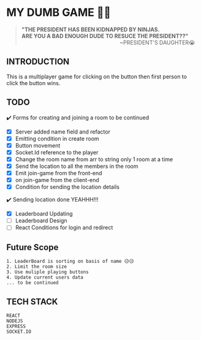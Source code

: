 # MY DUMB GAME 😬😬

> **"THE PRESIDENT HAS BEEN KIDNAPPED BY NINJAS.<BR/>ARE YOU A BAD ENOUGH DUDE TO RESUCE THE PRESIDENT??"<BR/>** &nbsp;&nbsp;&nbsp;&nbsp;&nbsp;&nbsp;&nbsp;&nbsp;&nbsp;&nbsp;&nbsp;&nbsp;&nbsp;&nbsp;&nbsp;&nbsp;&nbsp;&nbsp;&nbsp;&nbsp;&nbsp;&nbsp;&nbsp;&nbsp;&nbsp;&nbsp;&nbsp;&nbsp;&nbsp;&nbsp;&nbsp;&nbsp;&nbsp;&nbsp;&nbsp;&nbsp;&nbsp;&nbsp;&nbsp;&nbsp;&nbsp;&nbsp;&nbsp;&nbsp;&nbsp;&nbsp;&nbsp;&nbsp;&nbsp;&nbsp;&nbsp;&nbsp;&nbsp;&nbsp;&nbsp;&nbsp;&nbsp;&nbsp;&nbsp;&nbsp;&nbsp;&nbsp;&nbsp;&nbsp;&nbsp;~PRESIDENT'S DAUGHTER😭

## INTRODUCTION

This is a multiplayer game for clicking on the button then first person to click the button wins.

## TODO

:heavy_check_mark: Forms for creating and joining a room to be continued

- [x] Server added name field and refactor
- [x] Emitting condition in create room
- [x] Button movement
- [x] Socket.Id reference to the player
- [x] Change the room name from arr to string only 1 room at a time
- [x] Send the location to all the members in the room
- [x] Emit join-game from the front-end
- [x] on join-game from the client-end
- [x] Condition for sending the location details

:heavy_check_mark: Sending location done YEAHHH!!!

- [x] Leaderboard Updating
- [ ] Leaderboard Design
- [ ] React Conditions for login and redirect

## Future Scope

    1. LeaderBoard is sorting on basis of name 😥😥
    2. Limit the room size
    3. Use muliple playing buttons
    4. Update current users data
    ... to be continued

## TECH STACK

    REACT
    NODEJS
    EXPRESS
    SOCKET.IO
